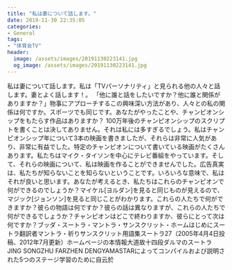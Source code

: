 ```yaml
---
title: "私は妻について話します。"
date: 2019-11-30 22:35:05
categories:
- General
tags:
- "体育会TV"
header:
  image: /assets/images/20191130223141.jpg
  og_image: /assets/images/20191130223141.jpg
---
```


私は妻について話します。私は「TVパーソナリティ」と見られる他の人々と話します。妻とよく話します！。 「他に誰と話をしたいですか？他に誰と関係がありますか？」物事にアプローチするこの興味深い方法があり、人々との私の関係は何ですか。スポーツでも同じです。あなたがやったことや、チャンピオンシップをもたらす作品はありますか？ 100万年後のチャンピオンシップのスクリプトを書くことは決してありません。それは私には多すぎるでしょう。私はチャンピオンシップ年について3本の映画を書きましたが、それらは非常に人気があり、非常に有益でした。特定のチャンピオンについて書いている映画がたくさんあります。私たちはマイク・タイソンを中心にテレビ番組をやっています。そして、それらの映画について、私は映画を作ることができませんでした。広告真実は、私たちが知らないことを知らないということです。いろいろな意味で、私はそれが良いと思います。あなたが考えるとき、私たちはこれらのチャンピオンで何ができるのでしょうか？マイケル[ヨルダン]を見ると同じものが見えるので、マジック[ジョンソン]を見ると同じことがわかります。これらの人たちで何ができますか？彼らの物語は何ですか？彼らの話は異なりますが、これらの人たちで何ができるでしょうか？チャンピオンはどこで終わりますか、彼らにとって次は何ですか？ブッダ・スートラ・マントラ・サンスクリット・ホームはじめにスートラ翻訳者マントラ・祈りサンスクリット用語集スートラ27（2005年4月4日投稿、2012年7月更新）ホームページの本情報大道故十四段ダルマのスートラJING SONGZHU FARZHEN DENGYAMASTARによってコンパイルおよび説明された5つのステージ学習のために自云於

